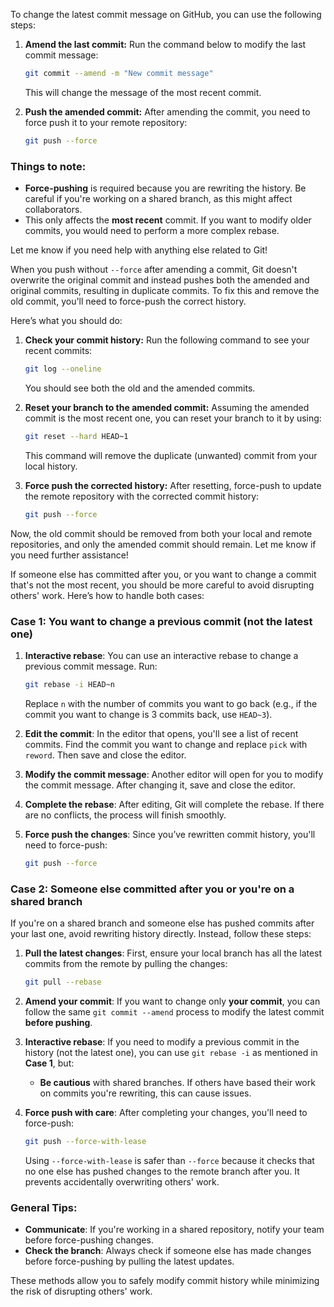 To change the latest commit message on GitHub, you can use the following steps:

1. **Amend the last commit:**
   Run the command below to modify the last commit message:
   ```bash
   git commit --amend -m "New commit message"
   ```

   This will change the message of the most recent commit.

2. **Push the amended commit:**
   After amending the commit, you need to force push it to your remote repository:
   ```bash
   git push --force
   ```

### Things to note:
- **Force-pushing** is required because you are rewriting the history. Be careful if you're working on a shared branch, as this might affect collaborators.
- This only affects the **most recent** commit. If you want to modify older commits, you would need to perform a more complex rebase.

Let me know if you need help with anything else related to Git!



When you push without `--force` after amending a commit, Git doesn't overwrite the original commit and instead pushes both the amended and original commits, resulting in duplicate commits. To fix this and remove the old commit, you'll need to force-push the correct history.

Here’s what you should do:

1. **Check your commit history:**
   Run the following command to see your recent commits:
   ```bash
   git log --oneline
   ```
   You should see both the old and the amended commits.

2. **Reset your branch to the amended commit:**
   Assuming the amended commit is the most recent one, you can reset your branch to it by using:
   ```bash
   git reset --hard HEAD~1
   ```
   This command will remove the duplicate (unwanted) commit from your local history.

3. **Force push the corrected history:**
   After resetting, force-push to update the remote repository with the corrected commit history:
   ```bash
   git push --force
   ```

Now, the old commit should be removed from both your local and remote repositories, and only the amended commit should remain. Let me know if you need further assistance!


If someone else has committed after you, or you want to change a commit that's not the most recent, you should be more careful to avoid disrupting others' work. Here’s how to handle both cases:

### Case 1: You want to change a **previous commit** (not the latest one)

1. **Interactive rebase**: You can use an interactive rebase to change a previous commit message. Run:
   ```bash
   git rebase -i HEAD~n
   ```
   Replace `n` with the number of commits you want to go back (e.g., if the commit you want to change is 3 commits back, use `HEAD~3`).

2. **Edit the commit**: In the editor that opens, you'll see a list of recent commits. Find the commit you want to change and replace `pick` with `reword`. Then save and close the editor.

3. **Modify the commit message**: Another editor will open for you to modify the commit message. After changing it, save and close the editor.

4. **Complete the rebase**: After editing, Git will complete the rebase. If there are no conflicts, the process will finish smoothly.

5. **Force push the changes**: Since you’ve rewritten commit history, you'll need to force-push:
   ```bash
   git push --force
   ```

### Case 2: **Someone else committed after you** or you're on a **shared branch**

If you're on a shared branch and someone else has pushed commits after your last one, avoid rewriting history directly. Instead, follow these steps:

1. **Pull the latest changes**: First, ensure your local branch has all the latest commits from the remote by pulling the changes:
   ```bash
   git pull --rebase
   ```

2. **Amend your commit**: If you want to change only **your commit**, you can follow the same `git commit --amend` process to modify the latest commit **before pushing**.

3. **Interactive rebase**: If you need to modify a previous commit in the history (not the latest one), you can use `git rebase -i` as mentioned in **Case 1**, but:

   - **Be cautious** with shared branches. If others have based their work on commits you're rewriting, this can cause issues.

4. **Force push with care**: After completing your changes, you'll need to force-push:
   ```bash
   git push --force-with-lease
   ```
   Using `--force-with-lease` is safer than `--force` because it checks that no one else has pushed changes to the remote branch after you. It prevents accidentally overwriting others' work.

### General Tips:
- **Communicate**: If you're working in a shared repository, notify your team before force-pushing changes.
- **Check the branch**: Always check if someone else has made changes before force-pushing by pulling the latest updates.

These methods allow you to safely modify commit history while minimizing the risk of disrupting others' work.